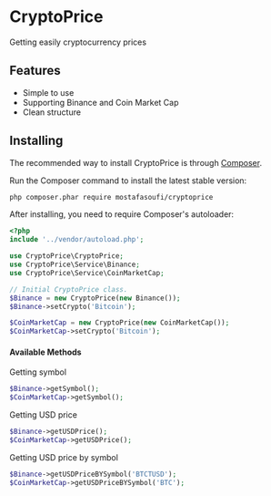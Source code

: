 # CryptoPrice
Getting easily cryptocurrency prices

## Features
- Simple to use
- Supporting Binance and Coin Market Cap
- Clean structure

## Installing

The recommended way to install CryptoPrice is through [Composer](http://getcomposer.org).

Run the Composer command to install the latest stable version:

```bash
php composer.phar require mostafasoufi/cryptoprice
```

After installing, you need to require Composer's autoloader:

```php
<?php
include '../vendor/autoload.php';

use CryptoPrice\CryptoPrice;
use CryptoPrice\Service\Binance;
use CryptoPrice\Service\CoinMarketCap;

// Initial CryptoPrice class.
$Binance = new CryptoPrice(new Binance());
$Binance->setCrypto('Bitcoin');

$CoinMarketCap = new CryptoPrice(new CoinMarketCap());
$CoinMarketCap->setCrypto('Bitcoin');
```

#### Available Methods

Getting symbol
```php
$Binance->getSymbol();
$CoinMarketCap->getSymbol();
```

Getting USD price
```php
$Binance->getUSDPrice();
$CoinMarketCap->getUSDPrice();
```

Getting USD price by symbol
```php
$Binance->getUSDPriceBYSymbol('BTCTUSD');
$CoinMarketCap->getUSDPriceBYSymbol('BTC');
```